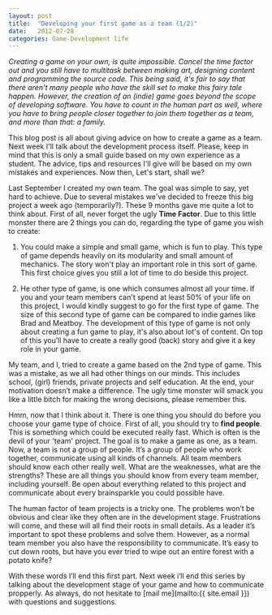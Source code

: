 ```yaml
---
layout: post
title:  "Developing your first game as a team (1/2)"
date:   2012-07-28
categories: Game-Development life
---
```


_Creating a game on your own, is quite impossible. Cancel the time factor out and you still have to multitask between making art, designing content and programming the source code. This being said, it's fair to say that there aren't many people who have the skill set to make this fairy tale happen. However, the creation of an (indie) game goes beyond the scope of developing software. You have to count in the human part as well, where you have to bring people closer together to join them together as a team, and more than that: a family._

This blog post is all about giving advice on how to create a game as a team. Next week I'll talk about the development process itself. Please, keep in mind that this is only a small guide based on my own experience as a student. The advice, tips and resources I'll give will be based on my own mistakes and experiences. Now then, Let's start, shall we?

Last September I created my own team. The goal was simple to say, yet hard to achieve. Due to several mistakes we've decided to freeze this big project a week ago (temporarily?). These 9 months gave me quite a lot to think about. First of all, never forget the ugly **Time Factor**. Due to this little monster there are 2 things you can do, regarding the type of game you wish to create:

1. You could make a simple and small game, which is fun to play. This type of game depends heavily on its modularity and small amount of mechanics. The story won't play an important role in this sort of game. This first choice gives you still a lot of time to do beside this project.

2. He other type of game, is one which consumes almost all your time. If you and your team members can't spend at least 50% of your life on this project, I would kindly suggest to go for the first type of game. The size of this second type of game can be compared to indie games like Brad and Meatboy. The development of this type of game is not only about creating a fun game to play, it's also about lot's of content. On top of this you’ll have to create a really good (back) story and give it a key role in your game.

My team, and I, tried to create a game based on the 2nd type of game. This was a mistake, as we all had other things on our minds. This includes school, (girl) friends, private projects and self education. At the end, your motivation doesn’t make a difference. The ugly time monster will smack you like a little bitch for making the wrong decisions, please remember this.

Hmm, now that I think about it. There is one thing you should do before you choose your game type of choice. First of all, you should try to **find people**. This is something which could be executed really fast. Which is often is the devil of your 'team' project. The goal is to make a game as one, as a team. Now, a team is not a group of people. It’s a group of people who work together, communicate using all kinds of channels. All team members should know each other really well. What are the weaknesses, what are the strengths? These are all things you should know from every team member, including yourself. Be open about everything related to this project and communicate about every brainsparkle you could possible have.

The human factor of team projects is a tricky one. The problems won’t be obvious and clear like they often are in the development stage. Frustrations will come, and these will all find their roots in small details. As a leader it’s important to spot these problems and solve them. However, as a normal team member you also have the responsibility to communicate. It’s easy to cut down roots, but have you ever tried to wipe out an entire forest with a potato knife?

With these words I’ll end this first part. Next week i‘ll end this series by talking about the development stage of your game and how to communicate propperly. As always, do not hesitate to [mail me](mailto:{{ site.email }}) with questions and suggestions.
